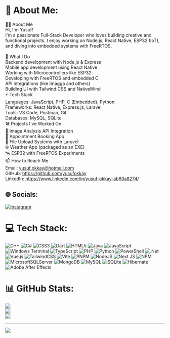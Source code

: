 # 💫 About Me:
👨‍💻 About Me<br>Hi, I'm Yusuf!<br>I'm a passionate Full-Stack Developer who loves building creative and functional projects. I enjoy working on Node.js, React Native, ESP32 (IoT), and diving into embedded systems with FreeRTOS.<br><br>🚀 What I Do<br>Backend development with Node.js & Express<br>Mobile app development using React Native<br>Working with Microcontrollers like ESP32<br>Developing with FreeRTOS and embedded C<br>API integrations (like Imagga and others)<br>Building UI with Tailwind CSS and NativeWind<br>⚡ Tech Stack<br>Languages: JavaScript, PHP, C (Embedded), Python<br>Frameworks: React Native, Express.js, Laravel<br>Tools: VS Code, Postman, Git<br>Databases: MySQL, SQLite<br>🛠 Projects I've Worked On<br>🎨 Image Analysis API Integration<br>📱 Appointment Booking App<br>📂 File Upload Systems with Laravel<br>🌐 Weather App (packaged as an EXE)<br>🛰 ESP32 with FreeRTOS Experiments<br>📫 How to Reach Me<br>Email: yusuf.okkay@hotmail.com<br>GitHub: https://github.com/yusufokkay<br>LinkedIn: https://www.linkedin.com/in/yusuf-okkay-ab60a8274/


## 🌐 Socials:
[![Instagram](https://img.shields.io/badge/Instagram-%23E4405F.svg?logo=Instagram&logoColor=white)](https://instagram.com/yusufokkay40) 

# 💻 Tech Stack:
![C++](https://img.shields.io/badge/c++-%2300599C.svg?style=for-the-badge&logo=c%2B%2B&logoColor=white) ![C#](https://img.shields.io/badge/c%23-%23239120.svg?style=for-the-badge&logo=csharp&logoColor=white) ![CSS3](https://img.shields.io/badge/css3-%231572B6.svg?style=for-the-badge&logo=css3&logoColor=white) ![Dart](https://img.shields.io/badge/dart-%230175C2.svg?style=for-the-badge&logo=dart&logoColor=white) ![HTML5](https://img.shields.io/badge/html5-%23E34F26.svg?style=for-the-badge&logo=html5&logoColor=white) ![Java](https://img.shields.io/badge/java-%23ED8B00.svg?style=for-the-badge&logo=openjdk&logoColor=white) ![JavaScript](https://img.shields.io/badge/javascript-%23323330.svg?style=for-the-badge&logo=javascript&logoColor=%23F7DF1E) ![Windows Terminal](https://img.shields.io/badge/Windows%20Terminal-%234D4D4D.svg?style=for-the-badge&logo=windows-terminal&logoColor=white) ![TypeScript](https://img.shields.io/badge/typescript-%23007ACC.svg?style=for-the-badge&logo=typescript&logoColor=white) ![PHP](https://img.shields.io/badge/php-%23777BB4.svg?style=for-the-badge&logo=php&logoColor=white) ![Python](https://img.shields.io/badge/python-3670A0?style=for-the-badge&logo=python&logoColor=ffdd54) ![PowerShell](https://img.shields.io/badge/PowerShell-%235391FE.svg?style=for-the-badge&logo=powershell&logoColor=white) ![.Net](https://img.shields.io/badge/.NET-5C2D91?style=for-the-badge&logo=.net&logoColor=white) ![Vue.js](https://img.shields.io/badge/vue.js-%2335495e.svg?style=for-the-badge&logo=vuedotjs&logoColor=%234FC08D) ![TailwindCSS](https://img.shields.io/badge/tailwindcss-%2338B2AC.svg?style=for-the-badge&logo=tailwind-css&logoColor=white) ![Vite](https://img.shields.io/badge/vite-%23646CFF.svg?style=for-the-badge&logo=vite&logoColor=white) ![PNPM](https://img.shields.io/badge/pnpm-%234a4a4a.svg?style=for-the-badge&logo=pnpm&logoColor=f69220) ![NodeJS](https://img.shields.io/badge/node.js-6DA55F?style=for-the-badge&logo=node.js&logoColor=white) ![Next JS](https://img.shields.io/badge/Next-black?style=for-the-badge&logo=next.js&logoColor=white) ![NPM](https://img.shields.io/badge/NPM-%23CB3837.svg?style=for-the-badge&logo=npm&logoColor=white) ![MicrosoftSQLServer](https://img.shields.io/badge/Microsoft%20SQL%20Server-CC2927?style=for-the-badge&logo=microsoft%20sql%20server&logoColor=white) ![MongoDB](https://img.shields.io/badge/MongoDB-%234ea94b.svg?style=for-the-badge&logo=mongodb&logoColor=white) ![MySQL](https://img.shields.io/badge/mysql-4479A1.svg?style=for-the-badge&logo=mysql&logoColor=white) ![SQLite](https://img.shields.io/badge/sqlite-%2307405e.svg?style=for-the-badge&logo=sqlite&logoColor=white) ![Hibernate](https://img.shields.io/badge/Hibernate-59666C?style=for-the-badge&logo=Hibernate&logoColor=white) ![Adobe After Effects](https://img.shields.io/badge/Adobe%20After%20Effects-9999FF.svg?style=for-the-badge&logo=Adobe%20After%20Effects&logoColor=white)
# 📊 GitHub Stats:
![](https://github-readme-stats.vercel.app/api?username=yusufokkay&theme=dark&hide_border=false&include_all_commits=false&count_private=false)<br/>
![](https://nirzak-streak-stats.vercel.app/?user=yusufokkay&theme=dark&hide_border=false)<br/>
![](https://github-readme-stats.vercel.app/api/top-langs/?username=yusufokkay&theme=dark&hide_border=false&include_all_commits=false&count_private=false&layout=compact)

---
[![](https://visitcount.itsvg.in/api?id=yusufokkay&icon=0&color=0)](https://visitcount.itsvg.in)

<!-- Proudly created with GPRM ( https://gprm.itsvg.in ) -->
